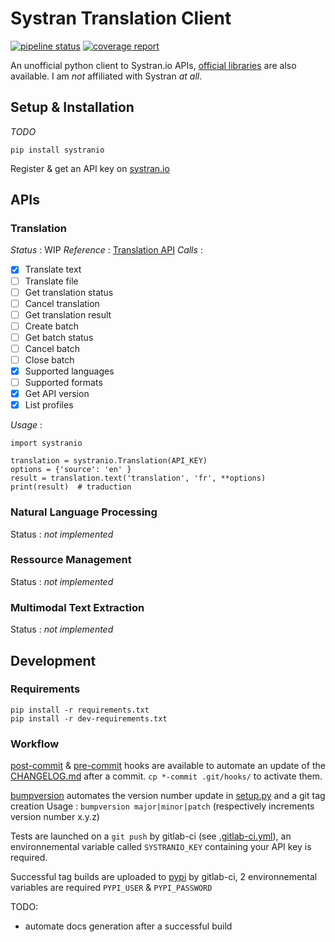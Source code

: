 # Systran Translation Client

[![pipeline status](https://gitlab.com/canarduck/systranio/badges/master/pipeline.svg)](https://gitlab.com/canarduck/systranio/commits/master) [![coverage report](https://gitlab.com/canarduck/systranio/badges/master/coverage.svg)](https://gitlab.com/canarduck/systranio/commits/master)

An unofficial python client to Systran.io APIs, [official libraries](https://github.com/SYSTRAN/translation-api-python-client) are also available.
I am *not* affiliated with Systran *at all*.

## Setup & Installation

*TODO*

```
pip install systranio
```

Register & get an API key on [systran.io](https://platform.systran.net)

## APIs

### Translation

*Status* : WIP
*Reference* : [Translation API](https://platform.systran.net/reference/translation)
*Calls* :

* [x] Translate text
* [ ] Translate file
* [ ] Get translation status
* [ ] Cancel translation
* [ ] Get translation result
* [ ] Create batch
* [ ] Get batch status
* [ ] Cancel batch
* [ ] Close batch
* [x] Supported languages
* [ ] Supported formats
* [x] Get API version
* [x] List profiles 

*Usage* :

```
import systranio

translation = systranio.Translation(API_KEY)
options = {'source': 'en' } 
result = translation.text('translation', 'fr', **options)
print(result)  # traduction
```

### Natural Language Processing

Status : _not implemented_

### Ressource Management

Status : _not implemented_

### Multimodal Text Extraction

Status : _not implemented_

## Development

### Requirements

```
pip install -r requirements.txt
pip install -r dev-requirements.txt
```

### Workflow

[post-commit](post-commit) & [pre-commit](pre-commit) hooks are available to automate an update of the [CHANGELOG.md](CHANGELOG.md) after a commit.
`cp *-commit .git/hooks/` to activate them.

[bumpversion](https://github.com/peritus/bumpversion) automates the version number update in [setup.py](setup.py) and a git tag creation
Usage : `bumpversion major|minor|patch` (respectively increments version number x.y.z)

Tests are launched on a `git push` by gitlab-ci (see [.gitlab-ci.yml](.gitlab-ci.yml)), an environnemental variable called `SYSTRANIO_KEY` containing
your API key is required.

Successful tag builds are uploaded to [pypi](https://pypi.python.org/pypi/systranio) by gitlab-ci, 2 environnemental variables are required `PYPI_USER` & `PYPI_PASSWORD`

TODO:
* automate docs generation after a successful build
